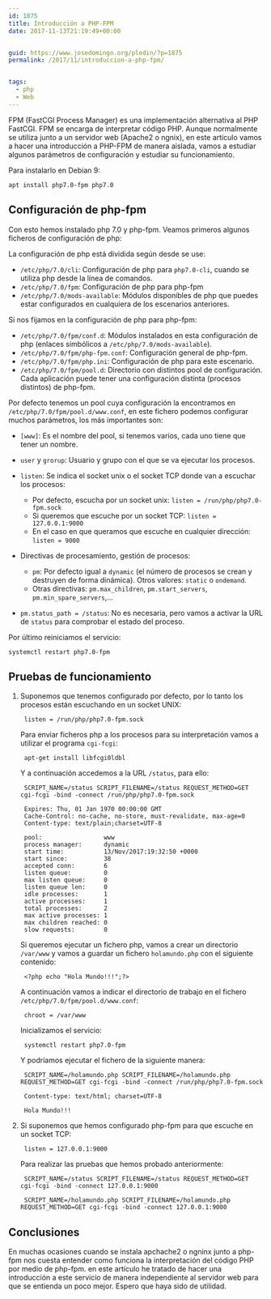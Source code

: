 ```yaml
---
id: 1875
title: Introducción a PHP-FPM
date: 2017-11-13T21:19:49+00:00


guid: https://www.josedomingo.org/pledin/?p=1875
permalink: /2017/11/introduccion-a-php-fpm/


tags:
  - php
  - Web
---
```

FPM (FastCGI Process Manager) es una implementación alternativa al PHP FastCGI. FPM se encarga de interpretar código PHP. Aunque normalmente se utiliza junto a un servidor web (Apache2 o ngnix), en este artículo vamos a hacer una introducción a PHP-FPM de manera aislada, vamos a estudiar algunos parámetros de configuración y estudiar su funcionamiento.

Para instalarlo en Debian 9:

    apt install php7.0-fpm php7.0
    

## Configuración de php-fpm

Con esto hemos instalado php 7.0 y php-fpm. Veamos primeros algunos ficheros de configuración de php:

La configuración de php está dividida según desde se use:

  * `/etc/php/7.0/cli`: Configuración de php para `php7.0-cli`, cuando se utiliza php desde la línea de comandos.
  * `/etc/php/7.0/fpm`: Configuración de php para php-fpm
  * `/etc/php/7.0/mods-available`: Módulos disponibles de php que puedes estar configurados en cualquiera de los escenarios anteriores.

<!--more-->

Si nos fijamos en la configuración de php para php-fpm:

  * `/etc/php/7.0/fpm/conf.d`: Módulos instalados en esta configuración de php (enlaces simbólicos a `/etc/php/7.0/mods-available`).
  * `/etc/php/7.0/fpm/php-fpm.conf`: Configuración general de php-fpm.
  * `/etc/php/7.0/fpm/php.ini`: Configuración de php para este escenario.
  * `/etc/php/7.0/fpm/pool.d`: Directorio con distintos pool de configuración. Cada aplicación puede tener una configuración distinta (procesos distintos) de php-fpm.

Por defecto tenemos un pool cuya configuración la encontramos en `/etc/php/7.0/fpm/pool.d/www.conf`, en este fichero podemos configurar muchos parámetros, los más importantes son:

  * `[www]`: Es el nombre del pool, si tenemos varios, cada uno tiene que tener un nombre.
  * `user` y `grorup`: Usuario y grupo con el que se va ejecutar los procesos.
  * `listen`: Se indica el socket unix o el socket TCP donde van a escuchar los procesos:
    
      * Por defecto, escucha por un socket unix: `listen = /run/php/php7.0-fpm.sock`
      * Si queremos que escuche por un socket TCP: `listen = 127.0.0.1:9000`
      * En el caso en que queramos que escuche en cualquier dirección: `listen = 9000`

  * Directivas de procesamiento, gestión de procesos:
    
      * `pm`: Por defecto igual a `dynamic` (el número de procesos se crean y destruyen de forma dinámica). Otros valores: `static` o `ondemand`.
      * Otras directivas: `pm.max_children`, `pm.start_servers`, `pm.min_spare_servers`,&#8230;

  * `pm.status_path = /status`: No es necesaria, pero vamos a activar la URL de `status` para comprobar el estado del proceso.

Por último reiniciamos el servicio:

    systemctl restart php7.0-fpm
    

## Pruebas de funcionamiento

1. Suponemos que tenemos configurado por defecto, por lo tanto los procesos están escuchando en un socket UNIX:
    
        listen = /run/php/php7.0-fpm.sock
        
    
    Para enviar ficheros php a los procesos para su interpretación vamos a utilizar el programa `cgi-fcgi`:
    
        apt-get install libfcgi0ldbl
        
    
    Y a continuación accedemos a la URL `/status`, para ello:
    
        SCRIPT_NAME=/status SCRIPT_FILENAME=/status REQUEST_METHOD=GET cgi-fcgi -bind -connect /run/php/php7.0-fpm.sock 
        
        Expires: Thu, 01 Jan 1970 00:00:00 GMT
        Cache-Control: no-cache, no-store, must-revalidate, max-age=0
        Content-type: text/plain;charset=UTF-8      
        
        pool:                 www
        process manager:      dynamic
        start time:           13/Nov/2017:19:32:50 +0000
        start since:          38
        accepted conn:        6
        listen queue:         0
        max listen queue:     0
        listen queue len:     0
        idle processes:       1
        active processes:     1
        total processes:      2
        max active processes: 1
        max children reached: 0
        slow requests:        0
        
    
    Si queremos ejecutar un fichero php, vamos a crear un directorio `/var/www` y vamos a guardar un fichero `holamundo.php` con el siguiente contenido:
    
        <?php echo "Hola Mundo!!!";?>
        
    
    A continuación vamos a indicar el directorio de trabajo en el fichero `/etc/php/7.0/fpm/pool.d/www.conf`:
    
        chroot = /var/www
        
    
    Inicializamos el servicio:
    
        systemctl restart php7.0-fpm
        
    
    Y podríamos ejecutar el fichero de la siguiente manera:
    
        SCRIPT_NAME=/holamundo.php SCRIPT_FILENAME=/holamundo.php REQUEST_METHOD=GET cgi-fcgi -bind -connect /run/php/php7.0-fpm.sock 
        
        Content-type: text/html; charset=UTF-8
        
        Hola Mundo!!!       
        

2. Si suponemos que hemos configurado php-fpm para que escuche en un socket TCP:
    
        listen = 127.0.0.1:9000
        
    
    Para realizar las pruebas que hemos probado anteriormente:
    
        SCRIPT_NAME=/status SCRIPT_FILENAME=/status REQUEST_METHOD=GET cgi-fcgi -bind -connect 127.0.0.1:9000
        
        SCRIPT_NAME=/holamundo.php SCRIPT_FILENAME=/holamundo.php REQUEST_METHOD=GET cgi-fcgi -bind -connect 127.0.0.1:9000
        

## Conclusiones

En muchas ocasiones cuando se instala apchache2 o ngninx junto a php-fpm nos cuesta entender como funciona la interpretación del código PHP por medio de php-fpm. en este artículo he tratado de hacer una introducción a este servicio de manera independiente al servidor web para que se entienda un poco mejor. Espero que haya sido de utilidad.

<!-- AddThis Advanced Settings generic via filter on the_content -->

<!-- AddThis Share Buttons generic via filter on the_content -->